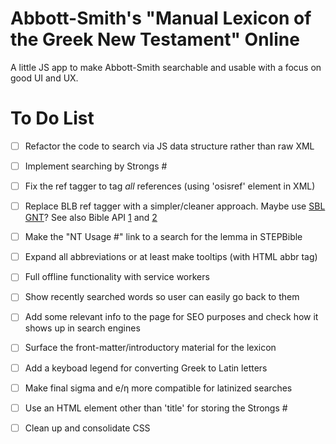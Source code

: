 # Abbott-Smith's "Manual Lexicon of the Greek New Testament" Online
A little JS app to make Abbott-Smith searchable and usable with a focus on good UI and UX.

# To Do List
- [ ] Refactor the code to search via JS data structure rather than raw XML
- [ ] Implement searching by Strongs #
- [ ] Fix the ref tagger to tag _all_ references (using 'osisref' element in XML)
- [ ] Replace BLB ref tagger with a simpler/cleaner approach. Maybe use [SBL GNT](https://github.com/LogosBible/SBLGNT/tree/master/data/sblgnt/xml)? See also Bible API [1](https://bible.helloao.org/docs/guide/making-requests.html) and [2](https://fetch.bible/access/client/)
- [ ] Make the "NT Usage #" link to a search for the lemma in STEPBible
- [ ] Expand all abbreviations or at least make tooltips (with HTML abbr tag) 
- [ ] Full offline functionality with service workers
- [ ] Show recently searched words so user can easily go back to them
- [ ] Add some relevant info to the page for SEO purposes and check how it shows up in search engines
- [ ] Surface the front-matter/introductory material for the lexicon
- [ ] Add a keyboad legend for converting Greek to Latin letters
- [ ] Make final sigma and e/η more compatible for latinized searches
- [ ] Use an HTML element other than 'title' for storing the Strongs #
- [ ] Clean up and consolidate CSS

